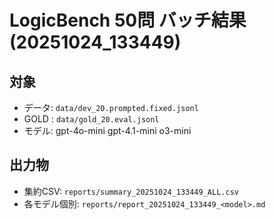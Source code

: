 # LogicBench 50問 バッチ結果 (20251024_133449)

## 対象
- データ: `data/dev_20.prompted.fixed.jsonl`
- GOLD : `data/gold_20.eval.jsonl`
- モデル: gpt-4o-mini gpt-4.1-mini o3-mini

## 出力物
- 集約CSV: `reports/summary_20251024_133449_ALL.csv`
- 各モデル個別: `reports/report_20251024_133449_<model>.md`
